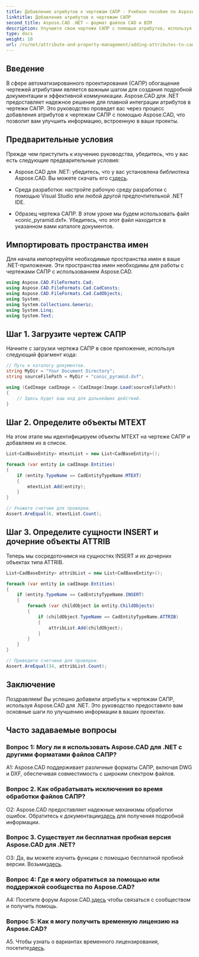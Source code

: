 ```yaml
---
title: Добавление атрибутов к чертежам САПР - Учебное пособие по Aspose.CAD
linktitle: Добавление атрибутов к чертежам САПР
second_title: Aspose.CAD .NET — формат файлов CAD и BIM
description: Улучшите свои чертежи САПР с помощью атрибутов, используя Aspose.CAD для .NET. Следуйте нашему пошаговому руководству для бесшовной интеграции.
type: docs
weight: 10
url: /ru/net/attribute-and-property-management/adding-attributes-to-cad-drawings/
---
```

## Введение

В сфере автоматизированного проектирования (САПР) обогащение чертежей атрибутами является важным шагом для создания подробной документации и эффективной коммуникации. Aspose.CAD для .NET предоставляет надежное решение для плавной интеграции атрибутов в чертежи САПР. Это руководство проведет вас через процесс добавления атрибутов к чертежам САПР с помощью Aspose.CAD, что позволит вам улучшить информацию, встроенную в ваши проекты.

## Предварительные условия

Прежде чем приступить к изучению руководства, убедитесь, что у вас есть следующие предварительные условия:

-  Aspose.CAD для .NET: убедитесь, что у вас установлена библиотека Aspose.CAD. Вы можете скачать его с[здесь](https://releases.aspose.com/cad/net/).

- Среда разработки: настройте рабочую среду разработки с помощью Visual Studio или любой другой предпочтительной .NET IDE.

- Образец чертежа САПР. В этом уроке мы будем использовать файл «conic_pyramid.dxf». Убедитесь, что этот файл находится в указанном вами каталоге документов.

## Импортировать пространства имен

Для начала импортируйте необходимые пространства имен в ваше .NET-приложение. Эти пространства имен необходимы для работы с чертежами САПР с использованием Aspose.CAD.

```csharp
using Aspose.CAD.FileFormats.Cad;
using Aspose.CAD.FileFormats.Cad.CadConsts;
using Aspose.CAD.FileFormats.Cad.CadObjects;
using System;
using System.Collections.Generic;
using System.Linq;
using System.Text;
```

## Шаг 1. Загрузите чертеж САПР

Начните с загрузки чертежа САПР в свое приложение, используя следующий фрагмент кода:

```csharp
// Путь к каталогу документов.
string MyDir = "Your Document Directory";
string sourceFilePath = MyDir + "conic_pyramid.dxf";

using (CadImage cadImage = (CadImage)Image.Load(sourceFilePath))
{
    // Здесь будет ваш код для дальнейших действий.
}
```

## Шаг 2. Определите объекты MTEXT

На этом этапе мы идентифицируем объекты MTEXT на чертеже САПР и добавляем их в список.

```csharp
List<CadBaseEntity> mtextList = new List<CadBaseEntity>();

foreach (var entity in cadImage.Entities)
{
    if (entity.TypeName == CadEntityTypeName.MTEXT)
    {
        mtextList.Add(entity);
    }
}

// Укажите счетчик для проверки.
Assert.AreEqual(6, mtextList.Count);
```

## Шаг 3. Определите сущности INSERT и дочерние объекты ATTRIB

Теперь мы сосредоточимся на сущностях INSERT и их дочерних объектах типа ATTRIB.

```csharp
List<CadBaseEntity> attribList = new List<CadBaseEntity>();

foreach (var entity in cadImage.Entities)
{
    if (entity.TypeName == CadEntityTypeName.INSERT)
    {
        foreach (var childObject in entity.ChildObjects)
        {
            if (childObject.TypeName == CadEntityTypeName.ATTRIB)
            {
                attribList.Add(childObject);
            }
        }
    }
}

// Приведите счетчики для проверки.
Assert.AreEqual(34, attribList.Count);
```

## Заключение

Поздравляем! Вы успешно добавили атрибуты к чертежам САПР, используя Aspose.CAD для .NET. Это руководство предоставило вам основные шаги по улучшению информации в ваших проектах.

## Часто задаваемые вопросы

### Вопрос 1: Могу ли я использовать Aspose.CAD для .NET с другими форматами файлов САПР?

A1: Aspose.CAD поддерживает различные форматы САПР, включая DWG и DXF, обеспечивая совместимость с широким спектром файлов.

### Вопрос 2. Как обрабатывать исключения во время обработки файлов САПР?

 О2: Aspose.CAD предоставляет надежные механизмы обработки ошибок. Обратитесь к документации[здесь](https://reference.aspose.com/cad/net/) для получения подробной информации.

### Вопрос 3. Существует ли бесплатная пробная версия Aspose.CAD для .NET?

 О3: Да, вы можете изучить функции с помощью бесплатной пробной версии. Возьми[здесь](https://releases.aspose.com/).

### Вопрос 4: Где я могу обратиться за помощью или поддержкой сообщества по Aspose.CAD?

 A4: Посетите форум Aspose.CAD.[здесь](https://forum.aspose.com/c/cad/19) чтобы связаться с сообществом и получить помощь.

### Вопрос 5: Как я могу получить временную лицензию на Aspose.CAD?

 A5. Чтобы узнать о вариантах временного лицензирования, посетите[здесь](https://purchase.aspose.com/temporary-license/).